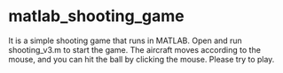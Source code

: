 # matlab_shooting_game

It is a simple shooting game that runs in MATLAB.
Open and run shooting_v3.m to start the game.
The aircraft moves according to the mouse, and you can hit the ball by clicking the mouse.
Please try to play.
